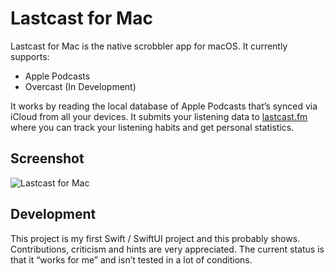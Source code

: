 # Lastcast for Mac

Lastcast for Mac is the native scrobbler app for macOS. It currently supports:

- Apple Podcasts
- Overcast (In Development)

It works by reading the local database of Apple Podcasts that’s synced via iCloud from all your devices. It submits your listening data to [lastcast.fm](https://lastcast.fm) where you can track your listening habits and get personal statistics.

## Screenshot

![Lastcast for Mac](https://lastcast.fra1.digitaloceanspaces.com/public/Lastcast%20for%20Mac.png)

## Development

This project is my first Swift / SwiftUI project and this probably shows. Contributions, criticism and hints are very appreciated. The current status is that it “works for me” and isn’t tested in a lot of conditions.
